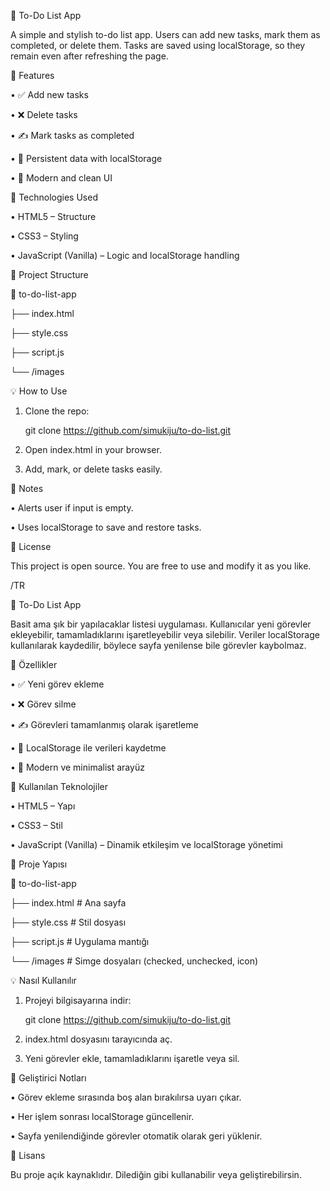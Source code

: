 📝 To-Do List App

A simple and stylish to-do list app. Users can add new tasks, mark them as completed, or delete them. Tasks are saved using localStorage, so they remain even after refreshing the page.

🚀 Features

• ✅ Add new tasks

• ❌ Delete tasks

• ✍️ Mark tasks as completed

• 💾 Persistent data with localStorage

• 🎨 Modern and clean UI


🧠 Technologies Used

• HTML5 – Structure

• CSS3 – Styling

• JavaScript (Vanilla) – Logic and localStorage handling

📂 Project Structure

📁 to-do-list-app

├── index.html

├── style.css

├── script.js

└── /images

💡 How to Use

1. Clone the repo:

   git clone https://github.com/simukiju/to-do-list.git

2. Open index.html in your browser.

3. Add, mark, or delete tasks easily.

🧰 Notes

• Alerts user if input is empty.

• Uses localStorage to save and restore tasks.

📄 License

This project is open source. You are free to use and modify it as you like.


/TR

📝 To-Do List App

Basit ama şık bir yapılacaklar listesi uygulaması. Kullanıcılar yeni görevler ekleyebilir, tamamladıklarını işaretleyebilir veya silebilir. Veriler localStorage kullanılarak kaydedilir, böylece sayfa yenilense bile görevler kaybolmaz.

🚀 Özellikler

• ✅ Yeni görev ekleme

• ❌ Görev silme

• ✍️ Görevleri tamamlanmış olarak işaretleme

• 💾 LocalStorage ile verileri kaydetme

• 🎨 Modern ve minimalist arayüz


🧠 Kullanılan Teknolojiler

• HTML5 – Yapı

• CSS3 – Stil

• JavaScript (Vanilla) – Dinamik etkileşim ve localStorage yönetimi

📂 Proje Yapısı

📁 to-do-list-app

├── index.html      # Ana sayfa

├── style.css       # Stil dosyası

├── script.js       # Uygulama mantığı

└── /images         # Simge dosyaları (checked, unchecked, icon)

💡 Nasıl Kullanılır

1. Projeyi bilgisayarına indir:

   git clone https://github.com/simukiju/to-do-list.git

2. index.html dosyasını tarayıcında aç.

3. Yeni görevler ekle, tamamladıklarını işaretle veya sil.

🧰 Geliştirici Notları

• Görev ekleme sırasında boş alan bırakılırsa uyarı çıkar.

• Her işlem sonrası localStorage güncellenir.

• Sayfa yenilendiğinde görevler otomatik olarak geri yüklenir.

📄 Lisans

Bu proje açık kaynaklıdır. Dilediğin gibi kullanabilir veya geliştirebilirsin.



